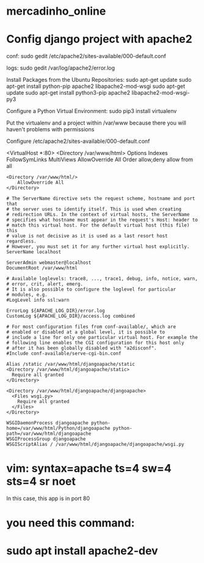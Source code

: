 # mercadinho_online


# Config django project with apache2


conf: sudo gedit /etc/apache2/sites-available/000-default.conf

logs: sudo gedit /var/log/apache2/error.log

Install Packages from the Ubuntu Repositories:
sudo apt-get update
sudo apt-get install python-pip apache2 libapache2-mod-wsgi
sudo apt-get update
sudo apt-get install python3-pip apache2 libapache2-mod-wsgi-py3

Configure a Python Virtual Environment:
sudo pip3 install virtualenv

Put the virtualenv and a project within /var/www because there you will haven't
problems with permissions  

Configure /etc/apache2/sites-available/000-default.conf

<VirtualHost *:80>
	<Directory /var/www/html>
                Options Indexes FollowSymLinks MultiViews
                AllowOverride All
                Order allow,deny
                allow from all
	</Directory>

	<Directory /var/www/html/>
        AllowOverride All
    </Directory>
    
	# The ServerName directive sets the request scheme, hostname and port that
	# the server uses to identify itself. This is used when creating
	# redirection URLs. In the context of virtual hosts, the ServerName
	# specifies what hostname must appear in the request's Host: header to
	# match this virtual host. For the default virtual host (this file) this
	# value is not decisive as it is used as a last resort host regardless.
	# However, you must set it for any further virtual host explicitly.
	ServerName localhost

	ServerAdmin webmaster@localhost
	DocumentRoot /var/www/html

	# Available loglevels: trace8, ..., trace1, debug, info, notice, warn,
	# error, crit, alert, emerg.
	# It is also possible to configure the loglevel for particular
	# modules, e.g.
	#LogLevel info ssl:warn

	ErrorLog ${APACHE_LOG_DIR}/error.log
	CustomLog ${APACHE_LOG_DIR}/access.log combined

	# For most configuration files from conf-available/, which are
	# enabled or disabled at a global level, it is possible to
	# include a line for only one particular virtual host. For example the
	# following line enables the CGI configuration for this host only
	# after it has been globally disabled with "a2disconf".
	#Include conf-available/serve-cgi-bin.conf

	Alias /static /var/www/html/djangoapache/static
	<Directory /var/www/html/djangoapache/static>
	  Require all granted
	</Directory>

	<Directory /var/www/html/djangoapache/djangoapache>
	  <Files wsgi.py>
	    Require all granted
	  </Files>
	</Directory>

	WSGIDaemonProcess djangoapache python-home=/var/www/html/Python/djangoapache python-path=/var/www/html/djangoapache
	WSGIProcessGroup djangoapache
	WSGIScriptAlias / /var/www/html/djangoapache/djangoapache/wsgi.py

</VirtualHost>

# vim: syntax=apache ts=4 sw=4 sts=4 sr noet

In this case, this app is in port 80



# you need this command:
# sudo apt install apache2-dev


